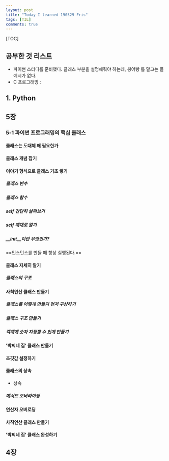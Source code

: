 ```yaml
---
layout: post
title: "Today I learned 190329 Fris"
tags: [TIL]
comments: true
---
```


[TOC]

## 공부한 것 리스트
- 파이썬 스터디를 준비했다. 클래스 부분을 설명해줘야 하는데, 붕어빵 틀 말고는 들 예시가 없다.
- C 프로그래밍 :


## 1. Python

## 5장
### 5-1 파이썬 프로그래밍의 핵심 클래스

#### 클래스는 도대체 왜 필요한가
#### 클래스 개념 잡기
#### 이야기 형식으로 클래스 기초 쌓기
##### 클래스 변수
##### 클래스 함수
##### self 간단히 살펴보기
##### self 제대로 알기
##### \_\_init\_\_이란 무엇인가?
==인스턴스를 만들 때 항상 실행된다.==


#### 클래스 자세히 알기
##### 클래스의 구조


#### 사칙연산 클래스 만들기
##### 클래스를 어떻게 만들지 먼저 구상하기
##### 클래스 구조 만들기
##### 객체에 숫자 지정할 수 있게 만들기

#### '박씨네 집' 클래스 만들기
#### 초깃값 설정하기
#### 클래스의 상속
- 상속
##### 메서드 오버라이딩
#### 연산자 오버로딩
#### 사칙연산 클래스 만들기
#### '박씨네 집' 클래스 완성하기


## 4장